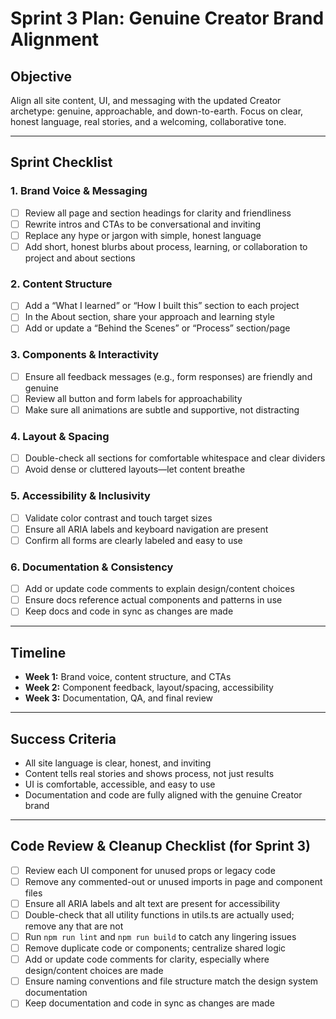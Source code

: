 # Sprint 3 Plan: Genuine Creator Brand Alignment

## Objective

Align all site content, UI, and messaging with the updated Creator archetype: genuine, approachable, and down-to-earth. Focus on clear, honest language, real stories, and a welcoming, collaborative tone.

---

## Sprint Checklist

### 1. Brand Voice & Messaging

- [ ] Review all page and section headings for clarity and friendliness
- [ ] Rewrite intros and CTAs to be conversational and inviting
- [ ] Replace any hype or jargon with simple, honest language
- [ ] Add short, honest blurbs about process, learning, or collaboration to project and about sections

### 2. Content Structure

- [ ] Add a “What I learned” or “How I built this” section to each project
- [ ] In the About section, share your approach and learning style
- [ ] Add or update a “Behind the Scenes” or “Process” section/page

### 3. Components & Interactivity

- [ ] Ensure all feedback messages (e.g., form responses) are friendly and genuine
- [ ] Review all button and form labels for approachability
- [ ] Make sure all animations are subtle and supportive, not distracting

### 4. Layout & Spacing

- [ ] Double-check all sections for comfortable whitespace and clear dividers
- [ ] Avoid dense or cluttered layouts—let content breathe

### 5. Accessibility & Inclusivity

- [ ] Validate color contrast and touch target sizes
- [ ] Ensure all ARIA labels and keyboard navigation are present
- [ ] Confirm all forms are clearly labeled and easy to use

### 6. Documentation & Consistency

- [ ] Add or update code comments to explain design/content choices
- [ ] Ensure docs reference actual components and patterns in use
- [ ] Keep docs and code in sync as changes are made

---

## Timeline

- **Week 1:** Brand voice, content structure, and CTAs
- **Week 2:** Component feedback, layout/spacing, accessibility
- **Week 3:** Documentation, QA, and final review

---

## Success Criteria

- All site language is clear, honest, and inviting
- Content tells real stories and shows process, not just results
- UI is comfortable, accessible, and easy to use
- Documentation and code are fully aligned with the genuine Creator brand

---

## Code Review & Cleanup Checklist (for Sprint 3)

- [ ] Review each UI component for unused props or legacy code
- [ ] Remove any commented-out or unused imports in page and component files
- [ ] Ensure all ARIA labels and alt text are present for accessibility
- [ ] Double-check that all utility functions in utils.ts are actually used; remove any that are not
- [ ] Run `npm run lint` and `npm run build` to catch any lingering issues
- [ ] Remove duplicate code or components; centralize shared logic
- [ ] Add or update code comments for clarity, especially where design/content choices are made
- [ ] Ensure naming conventions and file structure match the design system documentation
- [ ] Keep documentation and code in sync as changes are made
